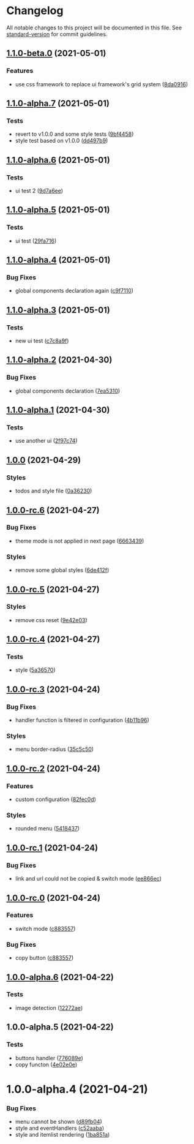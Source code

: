 # Changelog

All notable changes to this project will be documented in this file. See [standard-version](https://github.com/conventional-changelog/standard-version) for commit guidelines.

## [1.1.0-beta.0](https://github.com/Zolyn/vuepress-plugin-rightmenu/compare/v1.1.0-alpha.7...v1.1.0-beta.0) (2021-05-01)


### Features

* use css framework to replace ui framework's grid system ([8da0916](https://github.com/Zolyn/vuepress-plugin-rightmenu/commit/8da0916e55adf23c6ed5e210bab42a47c9202ee5))

## [1.1.0-alpha.7](https://github.com/Zolyn/vuepress-plugin-rightmenu/compare/v1.1.0-alpha.6...v1.1.0-alpha.7) (2021-05-01)


### Tests

* revert to v1.0.0 and some style tests ([9bf4458](https://github.com/Zolyn/vuepress-plugin-rightmenu/commit/9bf4458b5a7055155dc8cc1dd76c5602dc429a6e))
* style test based on v1.0.0 ([dd497b9](https://github.com/Zolyn/vuepress-plugin-rightmenu/commit/dd497b907b1e6b5907fa04547071b57bd971fbc0))

## [1.1.0-alpha.6](https://github.com/Zolyn/vuepress-plugin-rightmenu/compare/v1.1.0-alpha.5...v1.1.0-alpha.6) (2021-05-01)


### Tests

* ui test 2 ([9d7a6ee](https://github.com/Zolyn/vuepress-plugin-rightmenu/commit/9d7a6ee08fc6c6a3cc2415ff3487ace7caf04280))

## [1.1.0-alpha.5](https://github.com/Zolyn/vuepress-plugin-rightmenu/compare/v1.1.0-alpha.4...v1.1.0-alpha.5) (2021-05-01)


### Tests

* ui test ([29fa716](https://github.com/Zolyn/vuepress-plugin-rightmenu/commit/29fa71615a077c0593593a65b9c5a1c96b965456))

## [1.1.0-alpha.4](https://github.com/Zolyn/vuepress-plugin-rightmenu/compare/v1.1.0-alpha.3...v1.1.0-alpha.4) (2021-05-01)


### Bug Fixes

* global components declaration again ([c9f7110](https://github.com/Zolyn/vuepress-plugin-rightmenu/commit/c9f711058be65a5fa40122d9fcd4797f273b3389))

## [1.1.0-alpha.3](https://github.com/Zolyn/vuepress-plugin-rightmenu/compare/v1.1.0-alpha.2...v1.1.0-alpha.3) (2021-05-01)


### Tests

* new ui test ([c7c8a9f](https://github.com/Zolyn/vuepress-plugin-rightmenu/commit/c7c8a9f3a58fb3971055a5e32ebfabdb1cf43b33))

## [1.1.0-alpha.2](https://github.com/Zolyn/vuepress-plugin-rightmenu/compare/v1.1.0-alpha.1...v1.1.0-alpha.2) (2021-04-30)


### Bug Fixes

* global components declaration ([7ea5310](https://github.com/Zolyn/vuepress-plugin-rightmenu/commit/7ea53105314de6c3b7869ecd85538b50a7a85bc6))

## [1.1.0-alpha.1](https://github.com/Zolyn/vuepress-plugin-rightmenu/compare/v1.0.0...v1.1.0-alpha.1) (2021-04-30)


### Tests

* use another ui ([2f97c74](https://github.com/Zolyn/vuepress-plugin-rightmenu/commit/2f97c741e04ea04c37635e122a3c80d13f94046b))

## [1.0.0](https://github.com/Zolyn/vuepress-plugin-rightmenu/compare/v1.0.0-rc.6...v1.0.0) (2021-04-29)


### Styles

* todos and style file ([0a36230](https://github.com/Zolyn/vuepress-plugin-rightmenu/commit/0a3623059e38f654eae949a85a1103cfb31d5107))

## [1.0.0-rc.6](https://github.com/Zolyn/vuepress-plugin-rightmenu/compare/v1.0.0-rc.5...v1.0.0-rc.6) (2021-04-27)


### Bug Fixes

* theme mode is not applied in next page ([6663439](https://github.com/Zolyn/vuepress-plugin-rightmenu/commit/66634397751a24be90e017da21f9b4c1411e680f))


### Styles

* remove some global styles ([6de412f](https://github.com/Zolyn/vuepress-plugin-rightmenu/commit/6de412f3594a269f48172939c9ee77cb5fd011dc))

## [1.0.0-rc.5](https://github.com/Zolyn/vuepress-plugin-rightmenu/compare/v1.0.0-rc.4...v1.0.0-rc.5) (2021-04-27)


### Styles

* remove css reset ([9e42e03](https://github.com/Zolyn/vuepress-plugin-rightmenu/commit/9e42e03682e5a3459cc11498b82dde3416fd3b32))

## [1.0.0-rc.4](https://github.com/Zolyn/vuepress-plugin-rightmenu/compare/v1.0.0-rc.3...v1.0.0-rc.4) (2021-04-27)


### Tests

* style ([5a36570](https://github.com/Zolyn/vuepress-plugin-rightmenu/commit/5a36570e59b7b541ee11e52d56ab5b91c934f904))

## [1.0.0-rc.3](https://github.com/Zolyn/vuepress-plugin-rightmenu/compare/v1.0.0-rc.2...v1.0.0-rc.3) (2021-04-24)


### Bug Fixes

* handler function is filtered in configuration ([4b11b96](https://github.com/Zolyn/vuepress-plugin-rightmenu/commit/4b11b9654273b260d211c246eb05ffb82fe6f714))


### Styles

* menu border-radius ([35c5c50](https://github.com/Zolyn/vuepress-plugin-rightmenu/commit/35c5c50b03274ade5246f62b2ffe5311ecdbba3e))

## [1.0.0-rc.2](https://github.com/Zolyn/vuepress-plugin-rightmenu/compare/v1.0.0-rc.1...v1.0.0-rc.2) (2021-04-24)


### Features

* custom configuration ([82fec0d](https://github.com/Zolyn/vuepress-plugin-rightmenu/commit/82fec0db5871f5c6ce802aaa508a2e219a5f4a1c))


### Styles

* rounded menu ([5418437](https://github.com/Zolyn/vuepress-plugin-rightmenu/commit/541843702848579817e939b0831904e57314f2bd))

## [1.0.0-rc.1](https://github.com/Zolyn/vuepress-plugin-rightmenu/compare/v1.0.0-rc.0...v1.0.0-rc.1) (2021-04-24)

### Bug Fixes

-   link and url could not be copied & switch mode ([ee866ec](https://github.com/Zolyn/vuepress-plugin-rightmenu/commit/ee866ec90769f2bcc8ce40656ffaa5be4f32c685))

## [1.0.0-rc.0](https://github.com/Zolyn/vuepress-plugin-rightmenu/compare/v1.0.0-alpha.6...v1.0.0-rc.0) (2021-04-24)

### Features

-   switch mode ([c883557](https://github.com/Zolyn/vuepress-plugin-rightmenu/commit/c88355737de681a5bcf26f3b8754b58dc8ad55e3))

### Bug Fixes

-   copy button ([c883557](https://github.com/Zolyn/vuepress-plugin-rightmenu/commit/c88355737de681a5bcf26f3b8754b58dc8ad55e3))

## [1.0.0-alpha.6](https://github.com/Zolyn/vuepress-plugin-rightmenu/compare/v1.0.0-alpha.5...v1.0.0-alpha.6) (2021-04-22)

### Tests

-   image detection ([12272ae](https://github.com/Zolyn/vuepress-plugin-rightmenu/commit/12272aeb42f333b44efd505d6519c23c3a773397))

## 1.0.0-alpha.5 (2021-04-22)

### Tests

-   buttons handler ([776089e](https://github.com/Zolyn/vuepress-plugin-rightmenu/commit/776089e4e4d196896bd13b4606680f5f0468c315))
-   copy functon ([4e02e0e](https://github.com/Zolyn/vuepress-plugin-rightmenu/commit/4e02e0e36ffdb36bf6ae8551ceae92cbaaf58b9a))

# 1.0.0-alpha.4 (2021-04-21)

### Bug Fixes

-   menu cannot be shown ([d89fb04](https://github.com/Zolyn/vuepress-plugin-rightmenu/commit/d89fb0427f7da1571fa7b5031be40902e5836a3f))
-   style and eventHandlers ([c52aaba](https://github.com/Zolyn/vuepress-plugin-rightmenu/commit/c52aabaa5f7c2c42c599b3e7218022af68eb95f9))
-   style and itemlist rendering ([1ba851a](https://github.com/Zolyn/vuepress-plugin-rightmenu/commit/1ba851ad2e18da957c97113702a32f10f15b125c))
